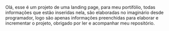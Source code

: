 Olá, esse é um projeto de uma landing page, para meu portifólio, todas informações que estão inseridas nela, são elaboradas no imaginário desde programador, logo são apenas informações preenchidas para elaborar e incrementar o projeto, obrigado por ler e acompanhar meu repositório.
